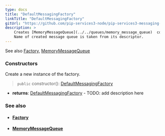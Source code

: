 ```yaml
---
type: docs
title: "DefaultMessagingFactory"
linkTitle: "DefaultMessagingFactory"
gitUrl: "https://github.com/pip-services3-node/pip-services3-messaging-node"
description: > 
    Creates [MemoryMessageQueue](../../queues/memory_message_queue)  components by their descriptors.
    Name of created message queue is taken from its descriptor.
---
```

See also [Factory](../../../components/build/factory), [MemoryMessageQueue](../../queues/memory_message_queue) 

### Constructors

Create a new instance of the factory.

> `public` constructor(): [DefaultMessagingFactory]()

- **returns**: [DefaultMessagingFactory]() - TODO: add description here


### See also
- #### [Factory](../../../components/build/factory)
- #### [MemoryMessageQueue](../../queues/message_queue)

